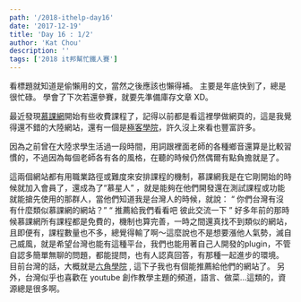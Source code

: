 ```yaml
---
path: '/2018-ithelp-day16'
date: '2017-12-19'
title: 'Day 16 : 1/2'
author: 'Kat Chou'
description: ''
tags: ['2018 it邦幫忙鐵人賽']
---
```


看標題就知道是偷懶用的文，當然之後應該也懶得補。
主要是年底快到了，總是很忙碌。
學會了下次若還參賽，就要先準備庫存文章 XD。

最近發現[慕課網](https://www.imooc.com/)開始有些收費課程了，記得以前都是看這裡學做網頁的，這是我覺得還不錯的大陸網站，還有一個是[極客學院](http://www.jikexueyuan.com/)，許久沒上來看也豐富許多。

因為之前曾在大陸求學生活過一段時間，用詞跟裡面老師的各種鄉音還算是比較習慣的，不過因為每個老師各有各的風格，在聽的時候仍然偶爾有點負擔就是了。

這兩個網站都有用職業路徑或難度來安排課程的機制，慕課網我是在它剛開始的時候就加入會員了，還成為了“慕星人” ，就是能夠在他們開發還在測試課程或功能就能搶先使用的那群人，當他們知道我是台灣人的時候，就說：
“ 你們台灣有沒有什麼類似慕課網的網站？”
“ 推薦給我們看看吧  彼此交流一下 ”
好多年前的那時候慕課網所有課程都是免費的，機制也算完善，一時之間還真找不到類似的網站，且即便有，課程數量也不多，總覺得輸了啊～這麼說也不是想要漲他人氣勢，滅自己威風，就是希望台灣也能有這種平台，我們也能用著自己人開發的plugin，不管自認多簡單無聊的問題，都能提問，也有人認真回答，有那種一起進步的環境。
目前台灣的話，大概就是[六角學院](http://www.hexschool.com/) , 這下子我也有個能推薦給他們的網站了。
另外，台灣似乎也喜歡在 youtube 創作教學主題的頻道，語言、做菜...這類的，資源總是很多啊。

